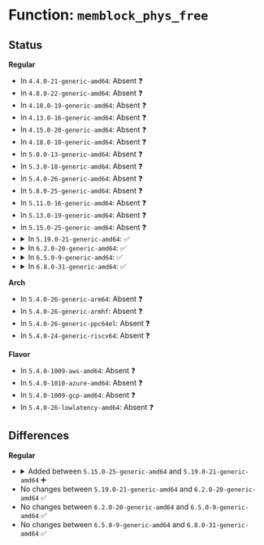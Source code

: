 # Function: <code>memblock_phys_free</code>

## Status
<b>Regular</b>
<ul>
<li>
In <code>4.4.0-21-generic-amd64</code>: Absent ❓
</li>
<li>
In <code>4.8.0-22-generic-amd64</code>: Absent ❓
</li>
<li>
In <code>4.10.0-19-generic-amd64</code>: Absent ❓
</li>
<li>
In <code>4.13.0-16-generic-amd64</code>: Absent ❓
</li>
<li>
In <code>4.15.0-20-generic-amd64</code>: Absent ❓
</li>
<li>
In <code>4.18.0-10-generic-amd64</code>: Absent ❓
</li>
<li>
In <code>5.0.0-13-generic-amd64</code>: Absent ❓
</li>
<li>
In <code>5.3.0-18-generic-amd64</code>: Absent ❓
</li>
<li>
In <code>5.4.0-26-generic-amd64</code>: Absent ❓
</li>
<li>
In <code>5.8.0-25-generic-amd64</code>: Absent ❓
</li>
<li>
In <code>5.11.0-16-generic-amd64</code>: Absent ❓
</li>
<li>
In <code>5.13.0-19-generic-amd64</code>: Absent ❓
</li>
<li>
In <code>5.15.0-25-generic-amd64</code>: Absent ❓
</li>
<li>
<details>
<summary>In <code>5.19.0-21-generic-amd64</code>: ✅</summary>

```c
int memblock_phys_free(phys_addr_t base, phys_addr_t size)
```

```json
{
  "name": "memblock_phys_free",
  "collision_type": "Unique Global",
  "inline_type": "No",
  "funcs": [
    {
      "addr": 18446744071594706886,
      "name": "memblock_phys_free",
      "external": true,
      "loc": "mm/memblock.c:827",
      "file": "mm/memblock.c",
      "inline": "seen, unknown",
      "caller_inline": [],
      "caller_func": [
        "arch/x86/xen/setup.c:xen_del_extra_mem",
        "arch/x86/xen/setup.c:xen_memory_setup",
        "arch/x86/xen/setup.c:xen_memory_setup",
        "arch/x86/xen/mmu_pv.c:xen_free_ro_pages",
        "arch/x86/xen/mmu_pv.c:xen_relocate_p2m",
        "arch/x86/kernel/setup.c:setup_arch",
        "arch/x86/kernel/setup.c:reserve_crashkernel",
        "arch/x86/mm/init.c:init_mem_mapping",
        "mm/memblock.c:memblock_free",
        "drivers/usb/early/xhci-dbc.c:xdbc_init",
        "drivers/usb/early/xhci-dbc.c:xdbc_init",
        "drivers/usb/early/xhci-dbc.c:xdbc_free_ring",
        "drivers/usb/early/xhci-dbc.c:early_xdbc_setup_hardware",
        "drivers/usb/early/xhci-dbc.c:early_xdbc_setup_hardware",
        "drivers/firmware/efi/memmap.c:__efi_memmap_free"
      ]
    }
  ],
  "symbols": [
    {
      "addr": 18446744071594706886,
      "name": "memblock_phys_free",
      "section": ".text",
      "bind": "STB_GLOBAL",
      "size": 141
    }
  ]
}
```
</details>
</li>
<li>
<details>
<summary>In <code>6.2.0-20-generic-amd64</code>: ✅</summary>

```c
int memblock_phys_free(phys_addr_t base, phys_addr_t size)
```

```json
{
  "name": "memblock_phys_free",
  "collision_type": "Unique Global",
  "inline_type": "No",
  "funcs": [
    {
      "addr": 18446744071596450160,
      "name": "memblock_phys_free",
      "external": true,
      "loc": "mm/memblock.c:842",
      "file": "mm/memblock.c",
      "inline": "seen, unknown",
      "caller_inline": [],
      "caller_func": [
        "arch/x86/xen/setup.c:xen_del_extra_mem",
        "arch/x86/xen/setup.c:xen_memory_setup",
        "arch/x86/xen/setup.c:xen_memory_setup",
        "arch/x86/xen/mmu_pv.c:xen_cleanmfnmap_p4d",
        "arch/x86/xen/mmu_pv.c:xen_cleanmfnmap_p4d",
        "arch/x86/xen/mmu_pv.c:xen_cleanmfnmap_p4d",
        "arch/x86/xen/mmu_pv.c:xen_cleanmfnmap_free_pgtbl",
        "arch/x86/xen/mmu_pv.c:xen_relocate_p2m",
        "arch/x86/kernel/setup.c:setup_arch",
        "arch/x86/kernel/setup.c:reserve_crashkernel",
        "arch/x86/kernel/setup.c:ima_free_kexec_buffer",
        "arch/x86/mm/init.c:init_mem_mapping",
        "arch/x86/platform/efi/memmap.c:__efi_memmap_free",
        "mm/memblock.c:memblock_double_array",
        "drivers/usb/early/xhci-dbc.c:xdbc_init",
        "drivers/usb/early/xhci-dbc.c:xdbc_init",
        "drivers/usb/early/xhci-dbc.c:xdbc_init",
        "drivers/usb/early/xhci-dbc.c:xdbc_init",
        "drivers/usb/early/xhci-dbc.c:xdbc_init",
        "drivers/usb/early/xhci-dbc.c:early_xdbc_setup_hardware",
        "drivers/usb/early/xhci-dbc.c:early_xdbc_setup_hardware",
        "drivers/usb/early/xhci-dbc.c:early_xdbc_setup_hardware",
        "drivers/usb/early/xhci-dbc.c:early_xdbc_setup_hardware",
        "drivers/usb/early/xhci-dbc.c:early_xdbc_setup_hardware"
      ]
    }
  ],
  "symbols": [
    {
      "addr": 18446744071596450160,
      "name": "memblock_phys_free",
      "section": ".text",
      "bind": "STB_GLOBAL",
      "size": 221
    }
  ]
}
```
</details>
</li>
<li>
<details>
<summary>In <code>6.5.0-9-generic-amd64</code>: ✅</summary>

```c
int memblock_phys_free(phys_addr_t base, phys_addr_t size)
```

```json
{
  "name": "memblock_phys_free",
  "collision_type": "Unique Global",
  "inline_type": "No",
  "funcs": [
    {
      "addr": 18446744071596991488,
      "name": "memblock_phys_free",
      "external": true,
      "loc": "mm/memblock.c:855",
      "file": "mm/memblock.c",
      "inline": "seen, unknown",
      "caller_inline": [],
      "caller_func": [
        "arch/x86/xen/setup.c:xen_del_extra_mem",
        "arch/x86/xen/setup.c:xen_memory_setup",
        "arch/x86/xen/setup.c:xen_memory_setup",
        "arch/x86/xen/mmu_pv.c:xen_cleanmfnmap_p4d",
        "arch/x86/xen/mmu_pv.c:xen_cleanmfnmap_p4d",
        "arch/x86/xen/mmu_pv.c:xen_cleanmfnmap_p4d",
        "arch/x86/xen/mmu_pv.c:xen_cleanmfnmap_free_pgtbl",
        "arch/x86/xen/mmu_pv.c:xen_relocate_p2m",
        "arch/x86/kernel/setup.c:setup_arch",
        "arch/x86/kernel/setup.c:reserve_crashkernel",
        "arch/x86/kernel/setup.c:ima_free_kexec_buffer",
        "arch/x86/mm/init.c:init_mem_mapping",
        "arch/x86/platform/efi/memmap.c:__efi_memmap_free",
        "mm/memblock.c:memblock_double_array",
        "drivers/usb/early/xhci-dbc.c:xdbc_init",
        "drivers/usb/early/xhci-dbc.c:xdbc_init",
        "drivers/usb/early/xhci-dbc.c:xdbc_init",
        "drivers/usb/early/xhci-dbc.c:xdbc_init",
        "drivers/usb/early/xhci-dbc.c:xdbc_init",
        "drivers/usb/early/xhci-dbc.c:early_xdbc_setup_hardware",
        "drivers/usb/early/xhci-dbc.c:early_xdbc_setup_hardware",
        "drivers/usb/early/xhci-dbc.c:early_xdbc_setup_hardware",
        "drivers/usb/early/xhci-dbc.c:early_xdbc_setup_hardware",
        "drivers/usb/early/xhci-dbc.c:early_xdbc_setup_hardware"
      ]
    }
  ],
  "symbols": [
    {
      "addr": 18446744071596991488,
      "name": "memblock_phys_free",
      "section": ".text",
      "bind": "STB_GLOBAL",
      "size": 221
    }
  ]
}
```
</details>
</li>
<li>
<details>
<summary>In <code>6.8.0-31-generic-amd64</code>: ✅</summary>

```c
int memblock_phys_free(phys_addr_t base, phys_addr_t size)
```

```json
{
  "name": "memblock_phys_free",
  "collision_type": "Unique Global",
  "inline_type": "No",
  "funcs": [
    {
      "addr": 18446744071597920624,
      "name": "memblock_phys_free",
      "external": true,
      "loc": "mm/memblock.c:895",
      "file": "mm/memblock.c",
      "inline": "seen, unknown",
      "caller_inline": [],
      "caller_func": [
        "arch/x86/xen/setup.c:xen_del_extra_mem",
        "arch/x86/xen/setup.c:xen_memory_setup",
        "arch/x86/xen/setup.c:xen_memory_setup",
        "arch/x86/xen/mmu_pv.c:xen_cleanmfnmap_p4d",
        "arch/x86/xen/mmu_pv.c:xen_cleanmfnmap_p4d",
        "arch/x86/xen/mmu_pv.c:xen_cleanmfnmap_p4d",
        "arch/x86/xen/mmu_pv.c:xen_cleanmfnmap_free_pgtbl",
        "arch/x86/xen/mmu_pv.c:xen_relocate_p2m",
        "arch/x86/kernel/setup.c:setup_arch",
        "arch/x86/mm/init.c:init_mem_mapping",
        "arch/x86/platform/efi/memmap.c:__efi_memmap_free",
        "kernel/crash_core.c:reserve_crashkernel_generic",
        "mm/memblock.c:memblock_double_array",
        "drivers/usb/early/xhci-dbc.c:xdbc_init",
        "drivers/usb/early/xhci-dbc.c:xdbc_init",
        "drivers/usb/early/xhci-dbc.c:xdbc_init",
        "drivers/usb/early/xhci-dbc.c:xdbc_init",
        "drivers/usb/early/xhci-dbc.c:xdbc_init",
        "drivers/usb/early/xhci-dbc.c:early_xdbc_setup_hardware",
        "drivers/usb/early/xhci-dbc.c:early_xdbc_setup_hardware",
        "drivers/usb/early/xhci-dbc.c:early_xdbc_setup_hardware",
        "drivers/usb/early/xhci-dbc.c:early_xdbc_setup_hardware",
        "drivers/usb/early/xhci-dbc.c:early_xdbc_setup_hardware"
      ]
    }
  ],
  "symbols": [
    {
      "addr": 18446744071597920624,
      "name": "memblock_phys_free",
      "section": ".text",
      "bind": "STB_GLOBAL",
      "size": 221
    }
  ]
}
```
</details>
</li>
</ul>
<b>Arch</b>
<ul>
<li>
In <code>5.4.0-26-generic-arm64</code>: Absent ❓
</li>
<li>
In <code>5.4.0-26-generic-armhf</code>: Absent ❓
</li>
<li>
In <code>5.4.0-26-generic-ppc64el</code>: Absent ❓
</li>
<li>
In <code>5.4.0-24-generic-riscv64</code>: Absent ❓
</li>
</ul>
<b>Flavor</b>
<ul>
<li>
In <code>5.4.0-1009-aws-amd64</code>: Absent ❓
</li>
<li>
In <code>5.4.0-1010-azure-amd64</code>: Absent ❓
</li>
<li>
In <code>5.4.0-1009-gcp-amd64</code>: Absent ❓
</li>
<li>
In <code>5.4.0-26-lowlatency-amd64</code>: Absent ❓
</li>
</ul>

## Differences
<b>Regular</b>
<ul>
<li>
<details>
<summary>Added between <code>5.15.0-25-generic-amd64</code> and <code>5.19.0-21-generic-amd64</code> ➕</summary>

```c
int memblock_phys_free(phys_addr_t base, phys_addr_t size)
```
</details>
</li>
<li>
No changes between <code>5.19.0-21-generic-amd64</code> and <code>6.2.0-20-generic-amd64</code> ✅
</li>
<li>
No changes between <code>6.2.0-20-generic-amd64</code> and <code>6.5.0-9-generic-amd64</code> ✅
</li>
<li>
No changes between <code>6.5.0-9-generic-amd64</code> and <code>6.8.0-31-generic-amd64</code> ✅
</li>
</ul>
